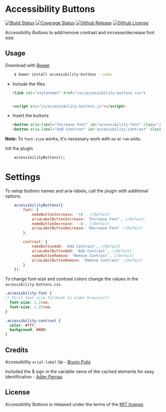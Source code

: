 # Accessibility Buttons

[![Build Status](https://travis-ci.org/tiagoporto/accessibility-buttons.svg?branch=master&style=flat-square)](https://travis-ci.org/tiagoporto/accessibility-buttons)
[![Coverage Status](https://img.shields.io/coveralls/tiagoporto/accessibility-buttons.svg)](https://coveralls.io/github/tiagoporto/accessibility-buttons)
[![Github Release](https://img.shields.io/github/release/tiagoporto/accessibility-buttons.svg)](https://github.com/tiagoporto/accessibility-buttons/releases)
[![Github License](https://img.shields.io/github/license/tiagoporto/accessibility-buttons.svg)](http://opensource.org/licenses/MIT)

Accessibility Buttons to add/remove contrast and increase/decrease font size.


## Usage

Download with [Bower](http://bower.io/)

```sh
	$ bower install accessibility-buttons --save
```

* Include the files

    ```html
    <link rel="stylesheet" href="css/accessibility-buttons.css">


    <script src="js/accessibility-buttons.js"></script>
    ```


* Insert the buttons

	```html
	<button aria-label="Increase Font" id="accessibility-font" class="js-acessibility"></button>
	<button aria-label="Add Contrast" id="accessibility-contrast" class="js-acessibility"></button>
	```

**Note:** To `font-size` works, it's necessary work with `em` or `rem` units.


Init the plugin

```
    accessibilityButtons();
```

# Settings

To setup buttons names and aria-labels, call the plugin with additional options.

```javascript
    accessibilityButtons({
        font: {
            nameButtonIncrease: '+A', //Default
            ariaLabelButtonIncrease: 'Increase Font', //Default
            nameButtonDecrease: '-A', //Default
            ariaLabelButtonDecrease: 'Decrease Font' //Default
        },

        contrast: {
            nameButtonAdd: 'Add Contrast', //Default
            ariaLabelButtonAdd: 'Add Contrast', //Default
            nameButtonRemove: 'Remove Contrast', //Default
            ariaLabelButtonRemove: 'Remove Contrast' //Default
        }
    });
```

To change font-size and contrast colors change the values in the `accessibility-buttons.css`.

```css
.accessibility-font {
/* First font-size fallback to older browsers*/
  font-size: 1.25em;
  font-size: 1.25rem;
}

.accessibility-contrast {
  color: #fff;
  background: #000;
}
```


## Credits

Accessibility `arial-label` tip - [Bruno Pulis](https://github.com/brunopulis)

Included the $ sign in the variable name of the cached elements for easy identification  - [Adler Parnas](https://github.com/adlerparnas)

## License

Accessibility Buttons is released under the terms of the [MIT license](http://opensource.org/licenses/MIT).